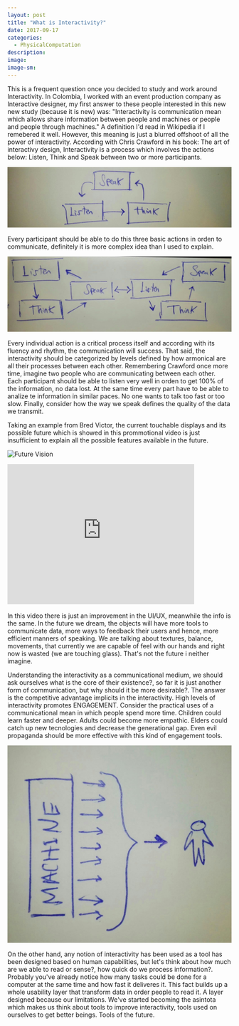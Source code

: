 ```yaml
---
layout: post
title: "What is Interactivity?"
date: 2017-09-17
categories: 
  - PhysicalComputation
description: 
image: 
image-sm:
---
```

This is a frequent question once you decided to study and work around Interactivity. In Colombia, I worked with an event production company as Interactive designer, my first answer to these people interested in this new new study (because it is new) was:
"Interactivity is communication mean which allows share information between people and machines or people and people through machines." A definition I'd read in Wikipedia if I remebered it well. However, this meaning is just a blurred offshoot of all the power of interactivity.
According with Chris Crawford in his book: The art of interactivy design, Interactivity is a process which involves the actions below: 
Listen, Think and Speak between two or more participants.

![Interactivity](/assets/interactivity01.jpeg)


Every participant should be able to do this three basic actions in orden to communicate, definitely it is more complex idea than I used to explain.

![Interactivity](/assets/interactivity02.jpeg)


Every individual action is a critical process itself and according with its fluency and rhythm, the communication will success. That said, the interactivity should be categorized by levels defined by how armonical are all their processes between each other. Remembering Crawford once more time, imagine two people who are communicating between each other. Each participant should be able to listen very well in orden to get 100% of the information, no data lost.
At the same time every part have to be able to analize te information in similar paces. No one wants to talk too fast or too slow. Finally, consider how the way we speak defines the quality of the data we transmit.

Taking an example from Bred Victor, the current touchable displays and its possible future which is showed in this prommotional video is just insufficient to explain all the possible features available in the future.

![Future Vision](https://www.youtube.com/watch?v=nOU_t4bqEJg)
<iframe width="420" height="315" src="https://www.youtube.com/watch?v=nOU_t4bqEJg" frameborder="0" allowfullscreen></iframe>


In this video there is just an improvement in the UI/UX, meanwhile the info is the same. In the future we dream, the objects will have more tools to communicate data, more ways to feedback their users and hence, more efficient manners of speaking. We are talking about textures, balance, movements, that currently we are capable of feel with our hands and right now is wasted (we are touching glass). That's not the future i neither imagine.

Understanding the interactivity as a communicational medium, we should ask ourselves what is the core of their existence?, so far it is just another form of communication, but why should it be more desirable?. The answer is the competitive advantage implicits in the interactivity. High levels of interactivity promotes ENGAGEMENT. Consider the practical uses of a communicational mean in which people spend more time. Children could learn faster and deeper. Adults could become more empathic. Elders could catch up new tecnologies and decrease the generational gap. Even evil propaganda should be more effective with this kind of engagement tools.

![Interactivity](/assets/layer.jpeg)

On the other hand, any notion of interactivity has been used as a tool has been designed based on human capabilities, but let's think about how much are we able to read or sense?, how quick do we process information?. Probably you've already notice how many tasks could be done for a computer at the same time and how fast it deliveres it. This fact builds up a whole usability layer that transform data in order people to read it. A layer designed because our limitations. We've started becoming the asintota which makes us think about tools to improve interactivity, tools used on ourselves to get better beings. Tools of the future.


